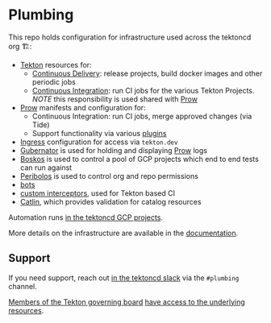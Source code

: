 # Plumbing

This repo holds configuration for infrastructure used across the tektoncd org 🏗️:

- [Tekton](tekton/README.md) resources for:
  - [Continuous Delivery](tekton/README.md): release projects, build docker images and other periodic jobs
  - [Continuous Integration](tekton/ci/README.md): run CI jobs for the various Tekton Projects. *NOTE* this responsibility is used shared with [Prow](prow/README.md)
- [Prow](prow/README.md) manifests and configuration for:
  - Continuous Integration: run CI jobs, merge approved changes (via Tide)
  - Support functionality via various [plugins](prow/plugins.yaml)
- [Ingress](prow/README.md#ingress) configuration for access via `tekton.dev`
- [Gubernator](gubernator/README.md) is used for holding and displaying [Prow](prow/README.md) logs
- [Boskos](boskos/README.md) is used to control a pool of GCP projects which end to end tests can run against
- [Peribolos](tekton/resources/org-permissions/README.md) is used to control org and repo permissions
- [bots](bots/README.md)
- [custom interceptors](tekton/ci/interceptors), used for Tekton based CI
- [Catlin](catlin/), which provides validation for catalog resources

Automation runs [in the tektoncd GCP projects](docs/README.md#gcp-projects).

More details on the infrastructure are available in the [documentation](docs/README.md).

## Support

If you need support, reach out [in the tektoncd slack](https://github.com/tektoncd/community/blob/main/contact.md#slack)
via the `#plumbing` channel.

[Members of the Tekton governing board](https://github.com/tektoncd/community/blob/main/governance.md)
[have access to the underlying resources](https://github.com/tektoncd/community/blob/main/governance.md#permissions-and-access).
